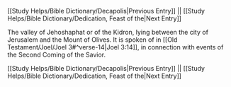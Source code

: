 [[Study Helps/Bible Dictionary/Decapolis|Previous Entry]]  ||  [[Study Helps/Bible Dictionary/Dedication, Feast of the|Next Entry]]

 The valley of Jehoshaphat or of the Kidron, lying between the city of Jerusalem and the Mount of Olives. It is spoken of in [[Old Testament/Joel/Joel 3#^verse-14|Joel 3:14]], in connection with events of the Second Coming of the Savior.

[[Study Helps/Bible Dictionary/Decapolis|Previous Entry]]  ||  [[Study Helps/Bible Dictionary/Dedication, Feast of the|Next Entry]]